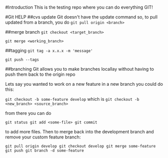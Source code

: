 #Introduction
This is the testing repo where you can do everything GIT!

#Git HELP
##cvs update
Git doesn't have the update command so, to pull updated from a branch, you do ``git pull origin <branch>``

##merge branch
``git checkout <target_branch>``

``git merge <working_branch>``

##tagging
``git tag -a x.x.x -m 'message'``

``git push --tags``

##branching
Git allows you to make branches locallay without having to push them back to the origin repo

Lets say you wanted to work on a new feature in a new branch you could do this:

``git checkout -b some-feature develop`` which is ``git checkout -b <new_branch> <source_branch>``

from there you can do

``
git status
git add <some-file>
git commit
``

to add more files. Then to merge back into the development branch and remove your custom feature branch:

``
git pull origin develop
git checkout develop
git merge some-feature
git push
git branch -d some-feature
``
